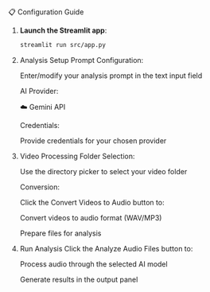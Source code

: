 📋 Configuration Guide

1. **Launch the Streamlit app**:

   ```bash
   streamlit run src/app.py

   ```

2. Analysis Setup
   Prompt Configuration:

   Enter/modify your analysis prompt in the text input field

   AI Provider:

   ☁️ Gemini API

   Credentials:

   Provide credentials for your chosen provider

3. Video Processing
   Folder Selection:

   Use the directory picker to select your video folder

   Conversion:

   Click the Convert Videos to Audio button to:

   Convert videos to audio format (WAV/MP3)

   Prepare files for analysis

4. Run Analysis
   Click the Analyze Audio Files button to:

   Process audio through the selected AI model

   Generate results in the output panel
